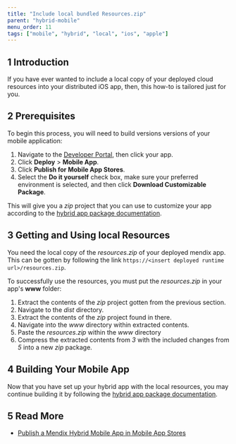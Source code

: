 ```yaml
---
title: "Include local bundled Resources.zip"
parent: "hybrid-mobile"
menu_order: 11
tags: ["mobile", "hybrid", "local", "ios", "apple"]
---
```


## 1 Introduction

If you have ever wanted to include a local copy of your deployed cloud resources into your distributed iOS app, then, this how-to is tailored just for you.

## 2 Prerequisites

To begin this process, you will need to build versions versions of your mobile application:

1. Navigate to the [Developer Portal](https://sprintr.home.mendix.com/index.html), then click your app.
2. Click **Deploy** > **Mobile App**.
3. Click **Publish for Mobile App Stores**.
4. Select the **Do it yourself** check box, make sure your preferred environment is selected, and then click **Download Customizable Package**.

This will give you a *zip* project that you can use to customize your app according to the [hybrid app package documentation](https://github.com/mendix/hybrid-app-template/).

## 3 Getting and Using local Resources

You need the local copy of the *resources.zip* of your deployed mendix app. This can be gotten by following the link `https://<insert deployed runtime url>/resources.zip`.

To successfully use the resources, you must put the *resources.zip* in your app's **www** folder:

1. Extract the contents of the *zip* project gotten from the previous section.
2. Navigate to the *dist* directory.
3. Extract the contents of the *zip* project found in there.
4. Navigate into the *www* directory within extracted contents.
5. Paste the *resources.zip* within the *www* directory
6. Compress the extracted contents from *3* with the included changes from *5* into a new *zip* package.

## 4 Building Your Mobile App

Now that you have set up your hybrid app with the local resources, you may continue building it by following the [hybrid app package documentation](https://github.com/mendix/hybrid-app-template/).

## 5 Read More

* [Publish a Mendix Hybrid Mobile App in Mobile App Stores](publishing-a-mendix-hybrid-mobile-app-in-mobile-app-stores)
